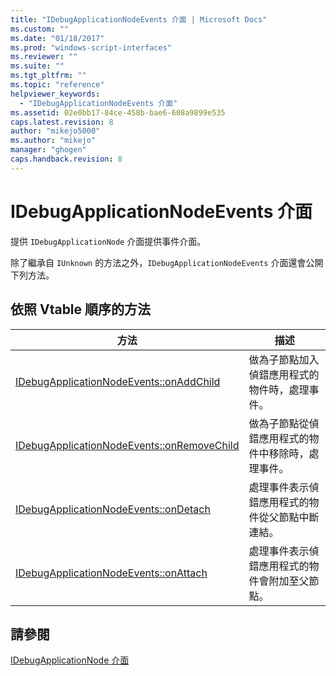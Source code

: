 ```yaml
---
title: "IDebugApplicationNodeEvents 介面 | Microsoft Docs"
ms.custom: ""
ms.date: "01/18/2017"
ms.prod: "windows-script-interfaces"
ms.reviewer: ""
ms.suite: ""
ms.tgt_pltfrm: ""
ms.topic: "reference"
helpviewer_keywords: 
  - "IDebugApplicationNodeEvents 介面"
ms.assetid: 02e0bb17-84ce-458b-bae6-608a9899e535
caps.latest.revision: 8
author: "mikejo5000"
ms.author: "mikejo"
manager: "ghogen"
caps.handback.revision: 8
---
```

# IDebugApplicationNodeEvents 介面
提供 `IDebugApplicationNode` 介面提供事件介面。  
  
 除了繼承自 `IUnknown` 的方法之外，`IDebugApplicationNodeEvents` 介面還會公開下列方法。  
  
## 依照 Vtable 順序的方法  
  
|方法|描述|  
|--------|--------|  
|[IDebugApplicationNodeEvents::onAddChild](../../winscript/reference/idebugapplicationnodeevents-onaddchild.md)|做為子節點加入偵錯應用程式的物件時，處理事件。|  
|[IDebugApplicationNodeEvents::onRemoveChild](../../winscript/reference/idebugapplicationnodeevents-onremovechild.md)|做為子節點從偵錯應用程式的物件中移除時，處理事件。|  
|[IDebugApplicationNodeEvents::onDetach](../../winscript/reference/idebugapplicationnodeevents-ondetach.md)|處理事件表示偵錯應用程式的物件從父節點中斷連結。|  
|[IDebugApplicationNodeEvents::onAttach](../../winscript/reference/idebugapplicationnodeevents-onattach.md)|處理事件表示偵錯應用程式的物件會附加至父節點。|  
  
## 請參閱  
 [IDebugApplicationNode 介面](../../winscript/reference/idebugapplicationnode-interface.md)